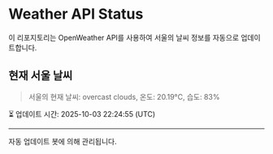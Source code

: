
# Weather API Status

이 리포지토리는 OpenWeather API를 사용하여 서울의 날씨 정보를 자동으로 업데이트합니다.

## 현재 서울 날씨
> 서울의 현재 날씨: overcast clouds, 온도: 20.19°C, 습도: 83%

⏳ 업데이트 시간: 2025-10-03 22:24:55 (UTC)

---
자동 업데이트 봇에 의해 관리됩니다.
